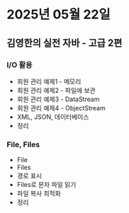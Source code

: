 # 2025년 05월 22일

## 김영한의 실전 자바 - 고급 2편

### I/O 활용

- 회원 관리 예제1 - 메모리
- 회원 관리 예제2 - 파일에 보관
- 회원 관리 예제3 - DataStream
- 회원 관리 예제4 - ObjectStream
- XML, JSON, 데이터베이스
- 정리

### File, Files

- File
- Files
- 경로 표시
- Files로 문자 파일 읽기
- 파일 복사 최적화
- 정리
